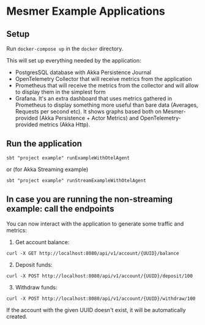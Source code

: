 # Mesmer Example Applications

## Setup

Run `docker-compose up` in the `docker` directory.

This will set up everything needed by the application:

- PostgresSQL database with Akka Persistence Journal
- OpenTelemetry Collector that will receive metrics from the application
- Prometheus that will receive the metrics from the collector and will allow to display them in the simplest form
- Grafana. It's an extra dashboard that uses metrics gathered in Prometheus to display something more useful than bare
  data (Averages, Requests per second etc). It shows graphs based both on Mesmer-provided (Akka Persistence + Actor
  Metrics) and OpenTelemetry-provided metrics (Akka Http).

## Run the application

```
sbt "project example" runExampleWithOtelAgent
```

or (for Akka Streaming example)

```
sbt "project example" runStreamExampleWithOtelAgent
```

## In case you are running the non-streaming example: call the endpoints

You can now interact with the application to generate some traffic and metrics:

1. Get account balance:

```
curl -X GET http://localhost:8080/api/v1/account/{UUID}/balance
```

2. Deposit funds:

```
curl -X POST http://localhost:8080/api/v1/account/{UUID}/deposit/100
```

3. Withdraw funds:

```
curl -X POST http://localhost:8080/api/v1/account/{UUID}/withdraw/100
```

If the account with the given UUID doesn't exist, it will be automatically created.
